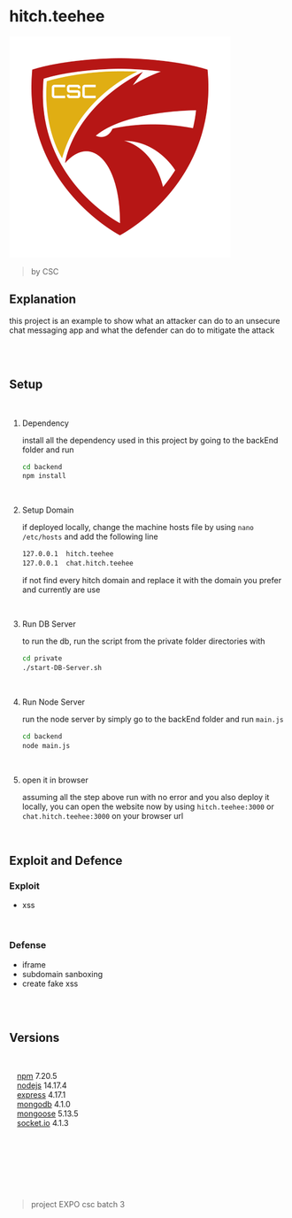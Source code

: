 # hitch.teehee

![csc](CSC-Logo-kopong-400x400.png)
>by CSC

## Explanation

this project is an example to show what an attacker can do to an unsecure chat messaging app and what the defender can do to mitigate the attack

</br>
</br>

## Setup

</br>

1. Dependency

    install all the dependency used in this project by going to the backEnd folder and run

    ``` bash
    cd backend
    npm install
    ```

    </br>
2. Setup Domain

    if deployed locally, change the machine hosts file by using `` nano /etc/hosts `` and add the following line

    ```txt
    127.0.0.1  hitch.teehee
    127.0.0.1  chat.hitch.teehee
    ```

    if not find every hitch domain and replace it with the domain you prefer and currently are use

    </br>
3. Run DB Server

    to run the db,  run the script from the private folder directories with

    ```bash
    cd private
    ./start-DB-Server.sh
    ```

    </br>
4. Run Node Server

    run the node server by simply go to the backEnd folder and run `main.js`

    ```bash
    cd backend
    node main.js
    ```

    </br>
5. open it in browser

    assuming all the step above run with no error and you also deploy it locally, you can open the website now by using `hitch.teehee:3000` or `chat.hitch.teehee:3000` on your browser url

    </br>

## Exploit and Defence

### Exploit

+ xss
</br>

### Defense

+ iframe
+ subdomain sanboxing
+ create fake xss
</br>
</br>

## Versions

</br>

<!-- ```
npm			7.20.5
nodejs		14.17.4

express		4.17.1
mongodb		4.1.0
mongoose	5.13.5
socket.io	4.1.3
``` -->

<!-- ```nodejs	14.17.4```\
```npm	7.20.5```\
```├─ express	4.17.1```\
```├─ mongodb	4.1.0```\
```├─ mongoose	5.13.5```\
```└─ socket.io	4.1.3``` -->

&emsp;[npm](https://www.npmjs.com/) 7.20.5\
&emsp;[nodejs](https://nodejs.org/en/) 14.17.4\
&emsp;[express](https://www.npmjs.com/package/express) 4.17.1\
&emsp;[mongodb](https://www.npmjs.com/package/mongodb) 4.1.0\
&emsp;[mongoose](https://www.npmjs.com/package/mongoose) 5.13.5\
&emsp;[socket.io](https://www.npmjs.com/package/socket.io) 4.1.3

<!-- [npm](https://www.npmjs.com/) 7.20.5\
└─ [nodejs](https://nodejs.org/en/) 14.17.4\
&emsp;&emsp;├─  [express](https://www.npmjs.com/package/express) 4.17.1\
&emsp;&emsp;├─  [mongodb](https://www.npmjs.com/package/mongodb) 4.1.0\
&emsp;&emsp;├─  [mongoose](https://www.npmjs.com/package/mongoose) 5.13.5\
&emsp;&emsp;└─  [socket.io](https://www.npmjs.com/package/socket.io) 4.1.3 -->

</br></br></br></br></br></br>
> project EXPO csc batch 3
